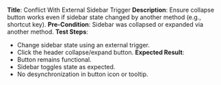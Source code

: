 **Title**: Conflict With External Sidebar Trigger
**Description**: Ensure collapse button works even if sidebar state changed by another method (e.g., shortcut key).
**Pre-Condition**: Sidebar was collapsed or expanded via another method.
**Test Steps**:
  * Change sidebar state using an external trigger.
  * Click the header collapse/expand button.
**Expected Result**:
  * Button remains functional.
  * Sidebar toggles state as expected.
  * No desynchronization in button icon or tooltip.